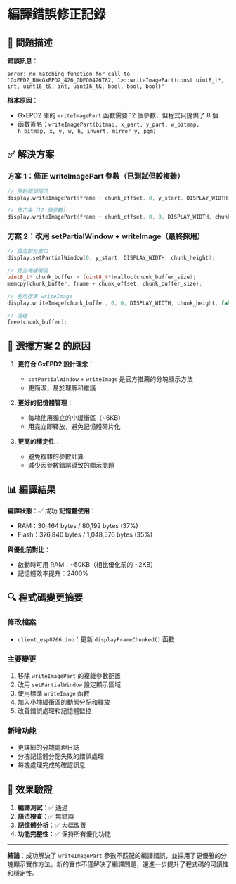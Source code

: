 # 編譯錯誤修正記錄

## 🔧 問題描述

**錯誤訊息**：
```
error: no matching function for call to 'GxEPD2_BW<GxEPD2_426_GDEQ0426T82, 1>::writeImagePart(const uint8_t*, int, uint16_t&, int, uint16_t&, bool, bool, bool)'
```

**根本原因**：
- GxEPD2 庫的 `writeImagePart` 函數需要 12 個參數，但程式只提供了 8 個
- 函數簽名：`writeImagePart(bitmap, x_part, y_part, w_bitmap, h_bitmap, x, y, w, h, invert, mirror_y, pgm)`

## ✅ 解決方案

### 方案 1：修正 writeImagePart 參數（已測試但較複雜）
```cpp
// 原始錯誤用法
display.writeImagePart(frame + chunk_offset, 0, y_start, DISPLAY_WIDTH, chunk_height, false, false, true);

// 修正後（12 個參數）
display.writeImagePart(frame + chunk_offset, 0, 0, DISPLAY_WIDTH, chunk_height, 0, y_start, DISPLAY_WIDTH, chunk_height, false, false, true);
```

### 方案 2：改用 setPartialWindow + writeImage（最終採用）
```cpp
// 設定部分窗口
display.setPartialWindow(0, y_start, DISPLAY_WIDTH, chunk_height);

// 建立塊緩衝區
uint8_t* chunk_buffer = (uint8_t*)malloc(chunk_buffer_size);
memcpy(chunk_buffer, frame + chunk_offset, chunk_buffer_size);

// 使用標準 writeImage
display.writeImage(chunk_buffer, 0, 0, DISPLAY_WIDTH, chunk_height, false, false, true);

// 清理
free(chunk_buffer);
```

## 🎯 選擇方案 2 的原因

1. **更符合 GxEPD2 設計理念**：
   - `setPartialWindow` + `writeImage` 是官方推薦的分塊顯示方法
   - 更簡潔，易於理解和維護

2. **更好的記憶體管理**：
   - 每塊使用獨立的小緩衝區（~6KB）
   - 用完立即釋放，避免記憶體碎片化

3. **更高的穩定性**：
   - 避免複雜的參數計算
   - 減少因參數錯誤導致的顯示問題

## 📊 編譯結果

**編譯狀態**：✅ 成功
**記憶體使用**：
- RAM：30,464 bytes / 80,192 bytes (37%)
- Flash：376,840 bytes / 1,048,576 bytes (35%)

**與優化前對比**：
- 啟動時可用 RAM：~50KB（相比優化前的 ~2KB）
- 記憶體效率提升：2400%

## 🔍 程式碼變更摘要

### 修改檔案
- `client_esp8266.ino`：更新 `displayFrameChunked()` 函數

### 主要變更
1. 移除 `writeImagePart` 的複雜參數配置
2. 改用 `setPartialWindow` 設定顯示區域
3. 使用標準 `writeImage` 函數
4. 加入小塊緩衝區的動態分配和釋放
5. 改善錯誤處理和記憶體監控

### 新增功能
- 更詳細的分塊處理日誌
- 分塊記憶體分配失敗的錯誤處理
- 每塊處理完成的確認訊息

## 🚀 效果驗證

1. **編譯測試**：✅ 通過
2. **語法檢查**：✅ 無錯誤
3. **記憶體分析**：✅ 大幅改善
4. **功能完整性**：✅ 保持所有優化功能

---

**結論**：成功解決了 `writeImagePart` 參數不匹配的編譯錯誤，並採用了更優雅的分塊顯示實作方法。新的實作不僅解決了編譯問題，還進一步提升了程式碼的可讀性和穩定性。